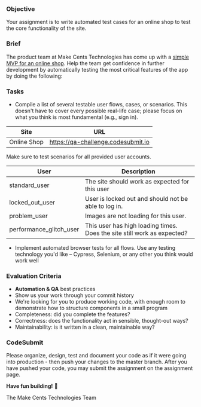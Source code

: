 ### Objective

Your assignment is to write automated test cases for an online shop to test the core functionality of the site.

### Brief

The product team at Make Cents Technologies has come up with a [simple MVP for an online shop](https://qa-challenge.codesubmit.io). Help the team get confidence in further development by automatically testing the most critical features of the app by doing the following:

### Tasks

-   Compile a list of several testable user flows, cases, or scenarios. This doesn't have to cover every possible real-life case; please focus on what you think is most fundamental (e.g., sign in).

| Site        | URL                                |
| ----------- | ---------------------------------- |
| Online Shop | https://qa-challenge.codesubmit.io |

Make sure to test scenarios for all provided user accounts.

| User                    | Description                                                             |
| ----------------------- | ----------------------------------------------------------------------- |
| standard_user           | The site should work as expected for this user                          |
| locked_out_user         | User is locked out and should not be able to log in.                    |
| problem_user            | Images are not loading for this user.                                   |
| performance_glitch_user | This user has high loading times. Does the site still work as expected? |

-   Implement automated browser tests for all flows. Use any testing technology you'd like – Cypress, Selenium, or any other you think would work well

### Evaluation Criteria

-   **Automation & QA** best practices
-   Show us your work through your commit history
-   We're looking for you to produce working code, with enough room to demonstrate how to structure components in a small program
-   Completeness: did you complete the features?
-   Correctness: does the functionality act in sensible, thought-out ways?
-   Maintainability: is it written in a clean, maintainable way?

### CodeSubmit

Please organize, design, test and document your code as if it were going into production - then push your changes to the master branch. After you have pushed your code, you may submit the assignment on the assignment page.

**Have fun building!** 🚀

The Make Cents Technologies Team